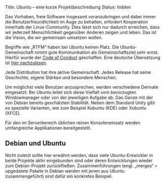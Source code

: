 Title: Ubuntu – eine kurze Projektbeschreibung
Status: hidden

Das Vorhaben, freie Software insgesamt voranzubringen und dabei immer
die Benutzerfreundlichkeit im Auge zu behalten, erfordert Kooperation
innerhalb der Linux-Community. Dies lässt sich nur dadurch erreichen,
dass wir jederzeit Menschlichkeit gegenüber Anderen zeigen und leben.
Das ist die Vision, die wir gemeinsam umsetzen wollen.

Begriffe wie „RTFM“ haben bei Ubuntu keinen Platz. Die
Ubuntu-Gemeinschaft nimmt gute Kommunikation als Gemeinschaftsziel sehr
ernst. Hierfür wurde der [Code of Conduct](http://www.ubuntu.com/community/conduct) geschaffen. Eine
deutsche Übersetzung ist [hier nachzulesen](https://wiki.ubuntuusers.de/Was_ist_Ubuntu).

Jede Distribution hat ihre aktive Gemeinschaft. Jedes Release hat seine
Geschichte, eigene Stärken und besondere Menschen.

Um möglichst viele Benutzer anzusprechen, werden verschiedene Derivate
eingesetzt. Bei Ubuntu leitet sich diese Vielfalt vom bevorzugten
Windowmanager oder von der jeweiligen Aufgabe ab. Das Ganze mit der von
Debian bereits geschätzten Stabilität. Neben dem Standard Unity gibt
es spezielle Varianten, wie zum Beispiel Kubuntu (KDE) oder Xubuntu (XFCE).

Für den im Serverbereich üblichen reinen Konsoleneinsatz werden
umfangreiche Applikationen bereitgestellt.

## Debian und Ubuntu

Nicht zuletzt sollte hier erwähnt werden, dass viele Ubuntu-Entwickler
in beide Projekte aktiv eingebunden sind oder deren Entwicklungen
wieder zum Debian-Projekt zurückfließen. Zusammenführungen (engl.
„merges“ = upgedatete Pakete in Debian werden mit jenen aus Ubuntu
zusammengeführt) sind dafür ein konkretes Beispiel.

